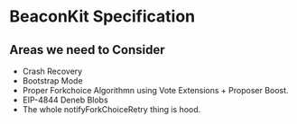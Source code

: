 # BeaconKit Specification

## Areas we need to Consider
- Crash Recovery
- Bootstrap Mode
- Proper Forkchoice Algorithmn using Vote Extensions + Proposer Boost.
- EIP-4844 Deneb Blobs
- The whole notifyForkChoiceRetry thing is hood.